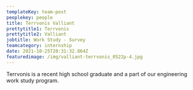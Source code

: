 ```yaml
---
templateKey: team-post
peoplekey: people
title: Terrvonis Valliant
prettytitle1: Terrvonis
prettytitle2: Valliant
jobtitle: Work Study - Survey
teamcategory: internship
date: 2021-10-25T20:31:32.864Z
featuredimage: /img/valliant-terrvonis_0522p-4.jpg
---
```

Terrvonis  is a recent high school graduate and a part of our engineering work study program.